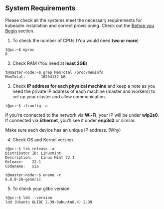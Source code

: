 ## System Requirements
Please check all the systems meet the necessary requirements for kubeadm installation and correct provisioning. Check out the [Before you Begin](https://kubernetes.io/docs/setup/production-environment/tools/kubeadm/install-kubeadm/#before-you-begin) section.
1. To check the number of CPUs (You would need **two or more**)
```
t@pc:~$ nproc
8
```

2. Check RAM (You need at **least 2GB**)
```
t@master-node:~$ grep MemTotal /proc/meminfo
MemTotal:   	16254132 kB
```

3. Check **IP address for each physical machine** and keep a note as you need the private IP address of each machine (master and workers) to set up your cluster and allow communication.
```
t@pc:~$ ifconfig -a
```
  
If you're connected to the network via **Wi-Fi**, your IP will be under **wlp2s0**.
If connected via **Ethernet**, you'll see it under **enp3s0** or similar.

Make sure each device has an unique IP address. (Why)
	
4. Check OS and Kernel version
```
t@pc:~$ lsb_release -a             	
Distributor ID:	Linuxmint
Description:	Linux Mint 22.1
Release:	22.1
Codename:	xia

t@master-node:~$ uname -r
6.8.0-58-generic
```

5. To check your glibc version:
```
t@pc:~$ ldd --version
ldd (Ubuntu GLIBC 2.39-0ubuntu8.4) 2.39
```

